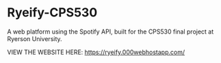 # Ryeify-CPS530
A web platform using the Spotify API, built for the CPS530 final project at Ryerson University.

VIEW THE WEBSITE HERE: https://ryeify.000webhostapp.com/
